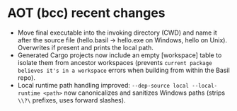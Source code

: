 # AOT (bcc) recent changes

- Move final executable into the invoking directory (CWD) and name it after the source file (hello.basil → hello.exe on Windows, hello on Unix). Overwrites if present and prints the local path.
- Generated Cargo projects now include an empty [workspace] table to isolate them from ancestor workspaces (prevents `current package believes it's in a workspace` errors when building from within the Basil repo).
- Local runtime path handling improved: `--dep-source local --local-runtime <path>` now canonicalizes and sanitizes Windows paths (strips `\\?\` prefixes, uses forward slashes).
